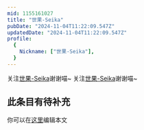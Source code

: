 ```yaml
---
mid: 1155161027
title: "世果-Seika"
pubDate: "2024-11-04T11:22:09.547Z"
updatedDate: "2024-11-04T11:22:09.547Z"
profile:
  {
    Nickname: ["世果-Seika"],
  }
---
```


关注[世果-Seika](https://space.bilibili.com/1155161027)谢谢喵~ 关注[世果-Seika](https://space.bilibili.com/1155161027)谢谢喵~

## 此条目有待补充
你可以在[这里](https://github.com/Yuhanawa/VTuber.ICU-Content/edit/master/v/世果-Seika/index.md)编辑本文
